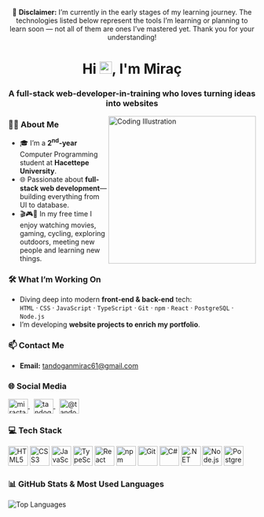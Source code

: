 <!-- ====================  DISCLAIMER  ==================== -->
<p align="center">
  🚧 <strong>Disclaimer:</strong> I’m currently in the early stages of my learning journey. The technologies listed below represent the tools I’m learning or planning to learn soon — not all of them are ones I’ve mastered yet. Thank you for your understanding!
</p>

<!--  ====================  HERO SECTION  ==================== -->
<h1 align="center">Hi <img src="https://raw.githubusercontent.com/aemmadi/aemmadi/master/wave.gif" width="25">, I'm Miraç</h1>
<h3 align="center">A full-stack web-developer-in-training who loves turning ideas into websites</h3>

<!-- Fun illustration sitting on the right side (replace the GIF/PNG URL with any artwork you prefer) -->
<img align="right" src="https://raw.githubusercontent.com/MiracTandogan/miractandogan/main/assets/coding.gif" width="300" alt="Coding Illustration"/>

<!--  ====================  ABOUT ME  ==================== -->
### 👨‍💻 About Me
- 🎓 I’m a **2<sup>nd</sup>-year** Computer Programming student at **Hacettepe University**.  
- 🌐 Passionate about **full-stack web development**—building everything from UI to database.  
- 🎬🎮🚴 In my free time I enjoy watching movies, gaming, cycling, exploring outdoors, meeting new people and learning new things.

<!--  ====================  WHAT I'M WORKING ON  ==================== -->
### 🛠️ What I’m Working On
- Diving deep into modern **front-end & back-end** tech:  
  `HTML` ‧ `CSS` ‧ `JavaScript` ‧ `TypeScript` ‧ `Git` ‧ `npm` ‧ `React` ‧ `PostgreSQL` ‧ `Node.js`
- I’m developing **website projects to enrich my portfolio**.

<!--  ====================  CONTACT  ==================== -->
### 📫 Contact Me
- **Email:** [tandoganmirac61@gmail.com](mailto:tandoganmirac61@gmail.com)

<!--  ====================  SOCIAL MEDIA  ==================== -->
### 🌐 Social Media
<p>
  <a href="https://www.linkedin.com/in/miractandogan" target="_blank">
    <img align="center" src="https://raw.githubusercontent.com/rahuldkjain/github-profile-readme-generator/master/src/images/icons/Social/linked-in-alt.svg" alt="miractandogan" height="30" width="40" />
  </a>
  &nbsp;
  <a href="https://www.hackerrank.com/tandoganmirac61" target="_blank">
    <img align="center" src="https://raw.githubusercontent.com/rahuldkjain/github-profile-readme-generator/master/src/images/icons/Social/hackerrank.svg" alt="tandoganmirac61" height="30" width="40" />
  </a>
  &nbsp;
  <a href="https://medium.com/@tandoganmirac61" target="_blank">
    <img align="center" src="https://raw.githubusercontent.com/rahuldkjain/github-profile-readme-generator/master/src/images/icons/Social/medium.svg" alt="@tandoganmirac61" height="30" width="40" />
  </a>
</p>

<!--  ====================  TECH STACK  ==================== -->
### 💻 Tech Stack
<p align="left">
  <img src="https://cdn.jsdelivr.net/gh/devicons/devicon/icons/html5/html5-original.svg"  width="40" alt="HTML5"/>
  <img src="https://cdn.jsdelivr.net/gh/devicons/devicon/icons/css3/css3-original.svg"    width="40" alt="CSS3"/>
  <img src="https://cdn.jsdelivr.net/gh/devicons/devicon/icons/javascript/javascript-original.svg" width="40" alt="JavaScript"/>
  <img src="https://cdn.jsdelivr.net/gh/devicons/devicon/icons/typescript/typescript-original.svg" width="40" alt="TypeScript"/>
  <img src="https://cdn.jsdelivr.net/gh/devicons/devicon/icons/react/react-original.svg" width="40" alt="React"/>
  <img src="https://cdn.jsdelivr.net/gh/devicons/devicon/icons/npm/npm-original-wordmark.svg" width="40" alt="npm"/>
  <img src="https://cdn.jsdelivr.net/gh/devicons/devicon/icons/git/git-original.svg"     width="40" alt="Git"/>
  <img src="https://cdn.jsdelivr.net/gh/devicons/devicon/icons/csharp/csharp-original.svg" width="40" alt="C#"/>
  <img src="https://cdn.jsdelivr.net/gh/devicons/devicon/icons/dot-net/dot-net-original.svg" width="40" alt=".NET"/>
  <img src="https://cdn.jsdelivr.net/gh/devicons/devicon/icons/nodejs/nodejs-original.svg" width="40" alt="Node.js"/>
  <img src="https://cdn.jsdelivr.net/gh/devicons/devicon/icons/postgresql/postgresql-original.svg" width="40" alt="PostgreSQL"/>
</p>

<!--  ====================  GITHUB STATS / TOP LANGS  ==================== -->
### 📊 GitHub Stats & Most Used Languages
<p> <img src="https://github-readme-stats.vercel.app/api/top-langs/?username=mrctnd&layout=compact&theme=nightowlt&hide_border=true" alt="Top Languages" /> </p> 
